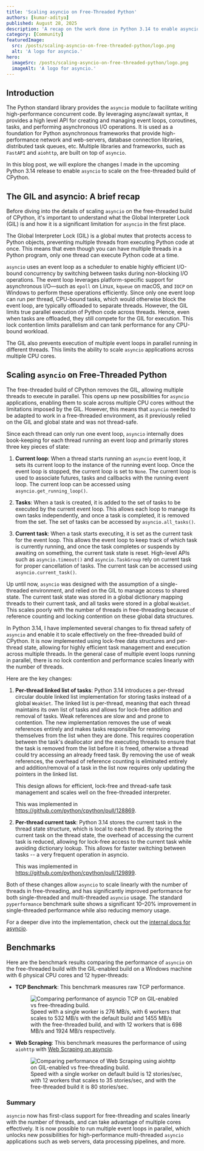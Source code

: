 ```yaml
---
title: 'Scaling asyncio on Free-Threaded Python'
authors: [kumar-aditya]
published: August 28, 2025
description: 'A recap on the work done in Python 3.14 to enable asyncio to scale on the free-threaded build of CPython.'
category: [Community]
featuredImage:
  src: /posts/scaling-asyncio-on-free-threaded-python/logo.png
  alt: 'A logo for asyncio.'
hero:
  imageSrc: /posts/scaling-asyncio-on-free-threaded-python/logo.png
  imageAlt: 'A logo for asyncio.'
---
```


## Introduction

The Python standard library provides the `asyncio` module to facilitate
writing high-performance concurrent code. By leveraging async/await syntax,
it provides a high level API for creating and managing event loops, coroutines,
tasks, and performing asynchronous I/O operations.
It is used as a foundation for Python asynchronous frameworks that
provide high-performance network and web-servers, database connection
libraries, distributed task queues, etc. Multiple libraries and frameworks, such
as `FastAPI` and `aiohttp`, are built on top of `asyncio`.

In this blog post, we will explore the changes I made in the upcoming Python
3.14 release to enable `asyncio` to scale on the free-threaded build of CPython.

## The GIL and asyncio: A brief recap

Before diving into the details of scaling `asyncio` on the free-threaded build
of CPython, it's important to understand what the Global Interpreter Lock (GIL) is
and how it is a significant limitation for `asyncio` in the first place.

The Global Interpreter Lock (GIL) is a global mutex that protects access to
Python objects, preventing multiple threads from executing Python code at
once. This means that even though you can have multiple threads in a Python
program, only one thread can execute Python code at a time.

`asyncio` uses an event loop as a scheduler to enable highly efficient I/O-bound
concurrency by switching between tasks during non-blocking I/O operations. The
event loop leverages platform-specific support for asynchronous I/O—such as
`epoll` on Linux, `kqueue` on macOS, and `IOCP` on Windows to perform these
operations efficiently. Since only one event loop can run per thread, CPU-bound
tasks, which would otherwise block the event loop, are typically offloaded to
separate threads. However, the GIL limits true parallel execution of Python code
across threads. Hence, even when tasks are offloaded, they still compete for the
GIL for execution. This lock contention limits parallelism and can tank performance for any CPU-bound workload.

The GIL also prevents execution of multiple event loops in parallel running in
different threads. This limits the ability to scale `asyncio` applications across
multiple CPU cores.

## Scaling `asyncio` on Free-Threaded Python

The free-threaded build of CPython removes the GIL, allowing multiple threads to
execute in parallel. This opens up new possibilities for `asyncio`
applications, enabling them to scale across multiple CPU cores without the
limitations imposed by the GIL. However, this means that `asyncio` needed to be
adapted to work in a free-threaded environment, as it previously relied on the
GIL and global state and was not thread-safe.

Since each thread can only run one event loop, `asyncio` internally does
book-keeping for each thread running an event loop and primarily stores three
key pieces of state:

1. **Current loop**: When a thread starts running an `asyncio` event loop, it
   sets its current loop to the instance of the running event loop. Once the
   event loop is stopped, the current loop is set to `None`. The current loop is
   used to associate futures, tasks and callbacks with the running event loop.
   The current loop can be accessed using `asyncio.get_running_loop()`.

2. **Tasks**: When a task is created, it is added to the set of tasks to be
   executed by the current event loop. This allows each loop to manage its own
   tasks independently, and once a task is completed, it is removed from the
   set. The set of tasks can be accessed by `asyncio.all_tasks()`.

3. **Current task**: When a task starts executing, it is set as the current task
   for the event loop. This allows the event loop to keep track of which task is
   currently running, and once the task completes or suspends by awaiting on
   something, the current task state is reset. High-level APIs such as
   `asyncio.timeout()` and `asyncio.TaskGroup` rely on current task for proper
   cancellation of tasks. The current task can be accessed using
   `asyncio.current_task()`.

Up until now, `asyncio` was designed with the assumption of a single-threaded
environment, and relied on the GIL to manage access to shared state. The current
task state was stored in a global dictionary mapping threads to their current
task, and all tasks were stored in a global `WeakSet`. This scales poorly with
the number of threads in free-threading because of reference counting and
locking contention on these global data structures.

In Python 3.14, I have implemented several changes to fix thread safety of
`asyncio` and enable it to scale effectively on the free-threaded build of
CPython. It is now implemented using lock-free data structures and per-thread
state, allowing for highly efficient task management and execution across
multiple threads. In the general case of multiple event loops running in
parallel, there is no lock contention and performance scales linearly with the number of
threads.

Here are the key changes:

1. **Per-thread linked list of tasks**:
   Python 3.14 introduces a per-thread circular double linked list implementation
   for storing tasks instead of a global `WeakSet`. The linked list is per-thread,
   meaning that each thread maintains its own list of tasks and allows for
   lock-free addition and removal of tasks. Weak references are slow and
   and prone to contention. The new implementation removes the use of weak
   references entirely and makes tasks responsible for removing themselves
   from the list when they are done.
   This requires cooperation between the task's deallocator and the executing
   threads to ensure that the task is removed from the list before it is freed,
   otherwise a thread could try accessing an already freed task. By removing the
   use of weak references, the overhead of reference counting is eliminated
   entirely and addition/removal of a task in the list now requires only updating
   the pointers in the linked list.

   This design allows for efficient, lock-free and thread-safe task management
   and scales well on the free-threaded interpreter.

   This was implemented in https://github.com/python/cpython/pull/128869.

2. **Per-thread current task**:
   Python 3.14 stores the current task in the thread state structure,
   which is local to each thread. By storing the current task on the thread state,
   the overhead of accessing the current task is reduced, allowing for lock-free
   access to the current task while avoiding dictionary lookup.
   This allows for faster switching between tasks -- a very frequent operation in asyncio.

   This was implemented in https://github.com/python/cpython/pull/129899.

Both of these changes allow `asyncio` to scale linearly with the number of
threads in free-threading, and has significantly improved performance for both
single-threaded and multi-threaded `asyncio` usage. The standard `pyperformance`
benchmark suite shows a significant 10–20% improvement in single-threaded performance while also
reducing memory usage.

For a deeper dive into the implementation, check out the [internal docs for
asyncio](https://github.com/python/cpython/blob/main/InternalDocs/asyncio.md).


## Benchmarks

Here are the benchmark results comparing the performance of `asyncio` on the free-threaded
build with the GIL-enabled build on a Windows machine with 6 physical CPU cores and 12 hyper-threads:

- **TCP Benchmark**: This benchmark measures raw TCP performance.

  <figure style={{ textAlign: 'center' }}>
    <img
      src="/posts/scaling-asyncio-on-free-threaded-python/asyncio_tcp_benchmark.png"
      alt="Comparing performance of asyncio TCP on GIL-enabled vs free-threading build."
      style={{position:'relative',left:'15%',width:'70%'}}
    />
    <figcaption>Speed with a single worker is 276 MB/s, with 6 workers that scales to 532 MB/s with the default build and 1455 MB/s with the free-threaded build, and with 12 workers that is 698 MB/s and 1924 MB/s respectively.</figcaption>
  </figure>

- **Web Scraping**: This benchmark measures the performance of using `aiohttp` with
  [Web Scraping on asyncio](https://py-free-threading.github.io/examples/asyncio/).

  <figure style={{ textAlign: 'center' }}>
    <img
      src="/posts/scaling-asyncio-on-free-threaded-python/asyncio_web_scraping_benchmark.png"
      alt="Comparing performance of Web Scraping using aiohttp on GIL-enabled vs free-threading build."
      style={{position:'relative',left:'15%',width:'70%'}}
    />
  <figcaption>Speed with a single worker on default build is 12 stories/sec, with 12 workers that scales to 35 stories/sec, and with the free-threaded build it is 80 stories/sec.</figcaption>
  </figure>

### Summary

`asyncio` now has first-class support for free-threading and scales
linearly with the number of threads, and can take advantage of multiple
cores effectively. It is now possible to run multiple event loops in parallel,
which unlocks new possibilities for high-performance multi-threaded `asyncio`
applications such as web servers, data processing pipelines, and more.
